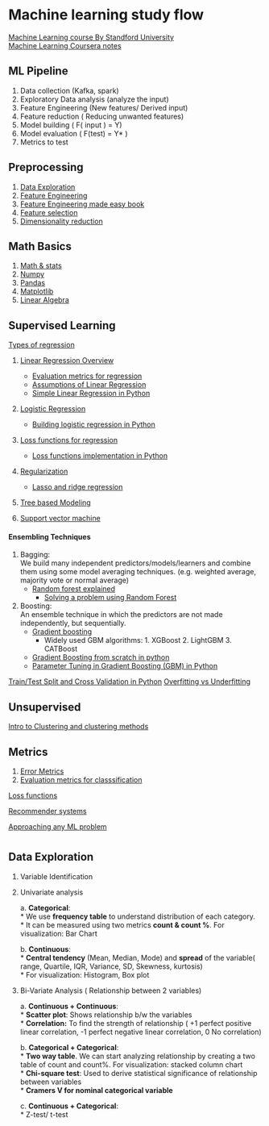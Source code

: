 # Machine learning study flow
[Machine Learning course By Standford University](https://www.coursera.org/learn/machine-learning/home/welcome)  
[Machine Learning Coursera notes](http://www.holehouse.org/mlclass/index.html) 

## ML Pipeline
1. Data collection (Kafka, spark)
2. Exploratory Data analysis (analyze the input)
3. Feature Engineering (New features/ Derived input)
4. Feature reduction ( Reducing unwanted features)
5. Model building (  F( input ) = Y)
6. Model evaluation ( F(test) = Y* )
7. Metrics to test

 
## Preprocessing
1. [Data Exploration](https://www.analyticsvidhya.com/blog/2016/01/guide-data-exploration/)  
2. [Feature Engineering](https://towardsdatascience.com/understanding-feature-engineering-part-1-continuous-numeric-data-da4e47099a7b)  
3. [Feature Engineering made easy book](https://github.com/PacktPublishing/Feature-Engineering-Made-Easy)  
4. [Feature selection](https://github.com/dipanjanS/practical-machine-learning-with-python/blob/master/notebooks/Ch04_Feature_Engineering_and_Selection/Feature%20Selection.ipynb)
5. [Dimensionality reduction](https://www.analyticsvidhya.com/blog/2018/08/dimensionality-reduction-techniques-python/)

## Math Basics
1. [Math & stats](https://github.com/dipanjanS/practical-machine-learning-with-python/blob/master/notebooks/Ch01_Machine_Learning_Basics/NLP%2C%20Math%20%26%20Stats%20Examples.ipynb)  
2. [Numpy](https://github.com/jrjohansson/scientific-python-lectures/blob/master/Lecture-2-Numpy.ipynb)
3. [Pandas](https://github.com/ritchieng/pandas-guides)
4. [Matplotlib](https://www.datacamp.com/community/tutorials/matplotlib-tutorial-python)
5. [Linear Algebra](https://www.youtube.com/playlist?list=PLZHQObOWTQDPD3MizzM2xVFitgF8hE_ab)


## Supervised Learning
[Types of regression](https://www.analyticsvidhya.com/blog/2015/08/comprehensive-guide-regression/)  
1. [Linear Regression Overview](https://machinelearningmastery.com/linear-regression-for-machine-learning/)  
    * [Evaluation metrics for regression](https://www.analyticsvidhya.com/blog/2015/10/regression-python-beginners/)
    * [Assumptions of Linear Regression](https://www.statisticssolutions.com/assumptions-of-linear-regression/)
    * [Simple Linear Regression in Python](https://towardsdatascience.com/simple-and-multiple-linear-regression-in-python-c928425168f9) 
    
2. [Logistic Regression](https://towardsdatascience.com/logistic-regression-detailed-overview-46c4da4303bc)  
    * [Building logistic regression in Python](https://towardsdatascience.com/building-a-logistic-regression-in-python-step-by-step-becd4d56c9c8)
3. [Loss functions for regression](https://heartbeat.fritz.ai/5-regression-loss-functions-all-machine-learners-should-know-4fb140e9d4b0)
    * [Loss functions implementation in Python](https://nbviewer.jupyter.org/github/groverpr/Machine-Learning/blob/master/notebooks/05_Loss_Functions.ipynb)
4. [Regularization](https://towardsdatascience.com/regularization-in-machine-learning-76441ddcf99a)    
     * [Lasso and ridge regression](https://www.analyticsvidhya.com/blog/2016/01/complete-tutorial-ridge-lasso-regression-python/)
5. [Tree based Modeling](https://www.analyticsvidhya.com/blog/2016/04/complete-tutorial-tree-based-modeling-scratch-in-python/)  
6. [Support vector machine](https://medium.com/machine-learning-101/chapter-2-svm-support-vector-machine-theory-f0812effc72)

#### Ensembling Techniques
1. Bagging:  
We build many independent predictors/models/learners and combine them using some model averaging techniques. (e.g. weighted average, majority vote or normal average)
    * [Random forest explained](https://towardsdatascience.com/the-random-forest-algorithm-d457d499ffcd)
       * [Solving a problem using Random Forest](https://www.analyticsvidhya.com/blog/2014/06/introduction-random-forest-simplified/)
2. Boosting:  
An ensemble technique in which the predictors are not made independently, but sequentially.  
    * [Gradient boosting](https://medium.com/mlreview/gradient-boosting-from-scratch-1e317ae4587d)
         * Widely used GBM algorithms: 1. XGBoost  2. LightGBM  3. CATBoost
    * [Gradient Boosting from scratch in python](https://www.kaggle.com/grroverpr/gradient-boosting-simplified/)
    * [Parameter Tuning in Gradient Boosting (GBM) in Python](https://www.analyticsvidhya.com/blog/2016/02/complete-guide-parameter-tuning-gradient-boosting-gbm-python/)



[Train/Test Split and Cross Validation in Python](https://towardsdatascience.com/train-test-split-and-cross-validation-in-python-80b61beca4b6)
[Overfitting vs Underfitting](https://towardsdatascience.com/overfitting-vs-underfitting-a-complete-example-d05dd7e19765)

## Unsupervised
[Intro to Clustering and clustering methods](https://www.analyticsvidhya.com/blog/2016/11/an-introduction-to-clustering-and-different-methods-of-clustering/)  

## Metrics
1. [Error Metrics](https://www.analyticsvidhya.com/blog/2016/02/7-important-model-evaluation-error-metrics/)
2. [Evaluation metrics for classsification](https://towardsdatascience.com/evaluation-metrics-for-classification-409568938a7d)

[Loss functions](https://medium.com/data-science-group-iitr/loss-functions-and-optimization-algorithms-demystified-bb92daff331c) 

[Recommender systems](https://medium.com/recombee-blog/machine-learning-for-recommender-systems-part-1-algorithms-evaluation-and-cold-start-6f696683d0ed)

[Approaching any ML problem](http://blog.kaggle.com/2016/07/21/approaching-almost-any-machine-learning-problem-abhishek-thakur/)  

#
## Data Exploration
1. Variable Identification

2. Univariate analysis

    a. **Categorical**:  
       * We use **frequency table** to understand distribution of each category.  
       * It can be measured using two metrics **count & count %**. For visualization: Bar Chart  
       
    b. **Continuous**:  
       * **Central tendency** (Mean, Median, Mode) and **spread** of the variable( range, Quartile, IQR, Variance, SD, Skewness, kurtosis)  
       * For visualization: Histogram, Box plot  
       
3. Bi-Variate Analysis ( Relationship between 2 variables)

    a. **Continuous + Continuous**:  
       * **Scatter plot**: Shows relationship b/w the variables  
       * **Correlation:** To find the strength of relationship ( +1 perfect positive linear correlation, -1 perfect negative linear     correlation, 0 No correlation)  
       
    b. **Categorical + Categorical**:   
       * **Two way table**. We can start analyzing relationship by creating a two table of count and count%. For visualization: stacked column chart  
       * **Chi-square test**: Used to derive statistical significance of relationship between variables  
       * **Cramers V for nominal categorical variable** 
       
    c. **Continuous + Categorical**:  
       * Z-test/ t-test  
